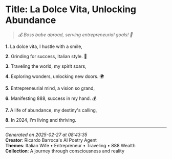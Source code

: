 # Title: La Dolce Vita, Unlocking Abundance

> *💰 Boss babe abroad, serving entrepreneurial goals! 💫*

**1.** La dolce vita, I hustle with a smile,


**2.** Grinding for success, Italian style. 💝


**3.** Traveling the world, my spirit soars,


**4.** Exploring wonders, unlocking new doors. 🌍


**5.** Entrepreneurial mind, a vision so grand,


**6.** Manifesting 888, success in my hand. 💰


**7.** A life of abundance, my destiny's calling,


**8.** In 2024, I'm living and thriving.



---

*Generated on 2025-02-27 at 08:43:35*  
**Creator**: Ricardo Barroca's AI Poetry Agent  
**Themes**: Italian Wife • Entrepreneur • Traveling • 888 Wealth  
**Collection**: A journey through consciousness and reality